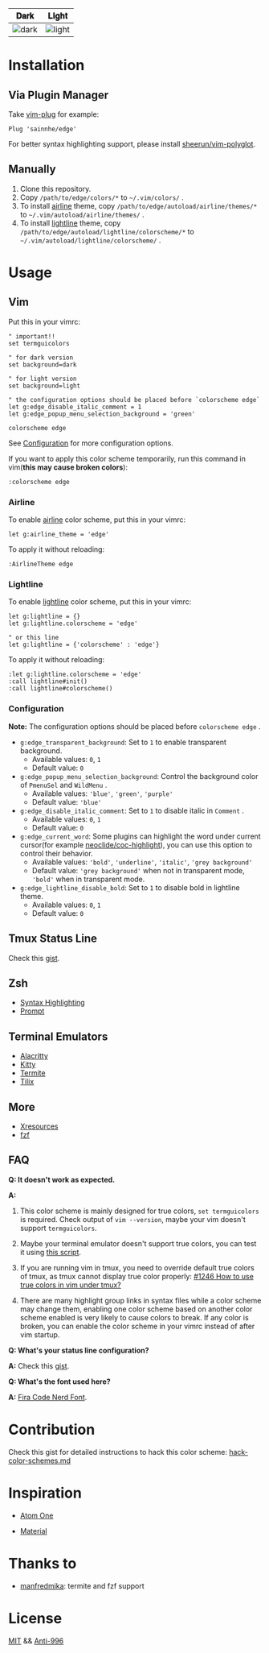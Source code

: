 |                                                     𝐃𝐚𝐫𝐤                                                      |                                                     𝐋𝐢𝐠𝐡𝐭                                                      |
| :-----------------------------------------------------------------------------------------------------------: | :------------------------------------------------------------------------------------------------------------: |
| ![dark](https://user-images.githubusercontent.com/37491630/70863551-59e90480-1f41-11ea-97f6-36b73eef8773.png) | ![light](https://user-images.githubusercontent.com/37491630/70863554-5c4b5e80-1f41-11ea-96d8-a48762addfe5.png) |

# Installation

## Via Plugin Manager

Take [vim-plug](https://github.com/junegunn/vim-plug) for example:

```vim
Plug 'sainnhe/edge'
```

For better syntax highlighting support, please install [sheerun/vim-polyglot](https://github.com/sheerun/vim-polyglot).

## Manually

1. Clone this repository.
2. Copy `/path/to/edge/colors/*` to `~/.vim/colors/` .
3. To install [airline](https://github.com/vim-airline/vim-airline) theme, copy `/path/to/edge/autoload/airline/themes/*` to `~/.vim/autoload/airline/themes/` .
4. To install [lightline](https://github.com/itchyny/lightline.vim) theme, copy `/path/to/edge/autoload/lightline/colorscheme/*` to `~/.vim/autoload/lightline/colorscheme/` .

# Usage

## Vim

Put this in your vimrc:

```vim
" important!!
set termguicolors

" for dark version
set background=dark

" for light version
set background=light

" the configuration options should be placed before `colorscheme edge`
let g:edge_disable_italic_comment = 1
let g:edge_popup_menu_selection_background = 'green'

colorscheme edge
```

See [Configuration](https://github.com/sainnhe/edge#configuration) for more configuration options.

If you want to apply this color scheme temporarily, run this command in vim(**this may cause broken colors**):

```vim
:colorscheme edge
```

### Airline

To enable [airline](https://github.com/vim-airline/vim-airline) color scheme, put this in your vimrc:

```vim
let g:airline_theme = 'edge'
```

To apply it without reloading:

```vim
:AirlineTheme edge
```

### Lightline

To enable [lightline](https://github.com/itchyny/lightline.vim) color scheme, put this in your vimrc:

```vim
let g:lightline = {}
let g:lightline.colorscheme = 'edge'

" or this line
let g:lightline = {'colorscheme' : 'edge'}
```

To apply it without reloading:

```vim
:let g:lightline.colorscheme = 'edge'
:call lightline#init()
:call lightline#colorscheme()
```

### Configuration

**Note:** The configuration options should be placed before `colorscheme edge` .

- `g:edge_transparent_background`: Set to `1` to enable transparent background.
  - Available values: `0`, `1`
  - Default value: `0`
- `g:edge_popup_menu_selection_background`: Control the background color of `PmenuSel` and `WildMenu` .
  - Available values: `'blue'`, `'green'`, `'purple'`
  - Default value: `'blue'`
- `g:edge_disable_italic_comment`: Set to `1` to disable italic in `Comment` .
  - Available values: `0`, `1`
  - Default value: `0`
- `g:edge_current_word`: Some plugins can highlight the word under current cursor(for example [neoclide/coc-highlight](https://github.com/neoclide/coc-highlight)), you can use this option to control their behavior.
  - Available values: `'bold'`, `'underline'`, `'italic'`, `'grey background'`
  - Default value: `'grey background'` when not in transparent mode, `'bold'` when in transparent mode.
- `g:edge_lightline_disable_bold`: Set to `1` to disable bold in lightline theme.
  - Available values: `0`, `1`
  - Default value: `0`

## Tmux Status Line

Check this [gist](https://gist.github.com/sainnhe/b8240bc047313fd6185bb8052df5a8fb).

## Zsh

- [Syntax Highlighting](https://github.com/sainnhe/edge/tree/master/zsh#syntax-highlighting)
- [Prompt](https://github.com/sainnhe/edge/tree/master/zsh#prompt)

## Terminal Emulators

- [Alacritty](./alacritty/README.md)
- [Kitty](./kitty/README.md)
- [Termite](./termite/README.md)
- [Tilix](./tilix/README.md)

## More

- [Xresources](./xresources/README.md)
- [fzf](./fzf/README.md)

## FAQ

**Q: It doesn't work as expected.**

**A:**

1. This color scheme is mainly designed for true colors, `set termguicolors` is required. Check output of `vim --version`, maybe your vim doesn't support `termguicolors`.

2. Maybe your terminal emulator doesn't support true colors, you can test it using [this script](https://unix.stackexchange.com/questions/404414/print-true-color-24-bit-test-pattern).

3. If you are running vim in tmux, you need to override default true colors of tmux, as tmux cannot display true color properly: [#1246 How to use true colors in vim under tmux?](https://github.com/tmux/tmux/issues/1246)

4. There are many highlight group links in syntax files while a color scheme may change them, enabling one color scheme based on another color scheme enabled is very likely to cause colors to break. If any color is broken, you can enable the color scheme in your vimrc instead of after vim startup.

**Q: What's your status line configuration?**

**A:** Check this [gist](https://gist.github.com/sainnhe/b8240bc047313fd6185bb8052df5a8fb).

**Q: What's the font used here?**

**A:** [Fira Code Nerd Font](https://github.com/ryanoasis/nerd-fonts/tree/master/patched-fonts/FiraCode).

# Contribution

Check this gist for detailed instructions to hack this color scheme: [hack-color-schemes.md](https://gist.github.com/sainnhe/911f78cbb092ac58c8734c423a464935)

# Inspiration

- [Atom One](https://github.com/atom/atom/tree/master/packages/one-dark-syntax)

- [Material](https://github.com/equinusocio/material-theme)

# Thanks to

- [manfredmjka](https://github.com/manfredmjka): termite and fzf support

# License

[MIT](./LICENSE) && [Anti-996](./Anti-996-LICENSE)
